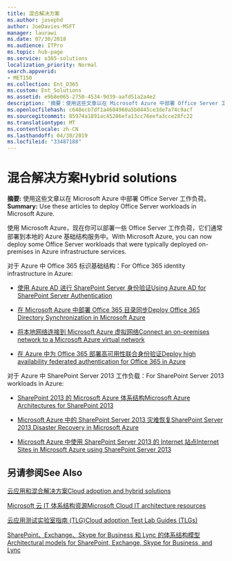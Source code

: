 ```yaml
---
title: 混合解决方案
ms.author: josephd
author: JoeDavies-MSFT
manager: laurawi
ms.date: 07/30/2018
ms.audience: ITPro
ms.topic: hub-page
ms.service: o365-solutions
localization_priority: Normal
search.appverid:
- MET150
ms.collection: Ent_O365
ms.custom: Ent_Solutions
ms.assetid: e9b8e065-2750-4534-9d39-aafd51a2a4e2
description: '摘要：使用这些文章以在 Microsoft Azure 中部署 Office Server 工作负荷。 '
ms.openlocfilehash: c648ecb7df1a4604960a5b0445ce3de7a74c9acf
ms.sourcegitcommit: 85974a1891ac45286efa13cc76eefa3cce28fc22
ms.translationtype: MT
ms.contentlocale: zh-CN
ms.lasthandoff: 04/30/2019
ms.locfileid: "33487188"
---
```

# <a name="hybrid-solutions"></a><span data-ttu-id="026f7-103">混合解决方案</span><span class="sxs-lookup"><span data-stu-id="026f7-103">Hybrid solutions</span></span>

 <span data-ttu-id="026f7-104">**摘要:** 使用这些文章以在 Microsoft Azure 中部署 Office Server 工作负荷。 </span><span class="sxs-lookup"><span data-stu-id="026f7-104">**Summary:** Use these articles to deploy Office Server workloads in Microsoft Azure.</span></span>
  
<span data-ttu-id="026f7-105">使用 Microsoft Azure，现在你可以部署一些 Office Server 工作负荷，它们通常部署到本地的 Azure 基础结构服务中。</span><span class="sxs-lookup"><span data-stu-id="026f7-105">With Microsoft Azure, you can now deploy some Office Server workloads that were typically deployed on-premises in Azure infrastructure services.</span></span>
  
<span data-ttu-id="026f7-106">对于 Azure 中 Office 365 标识基础结构：</span><span class="sxs-lookup"><span data-stu-id="026f7-106">For Office 365 identity infrastructure in Azure:</span></span>

- [<span data-ttu-id="026f7-107">使用 Azure AD 进行 SharePoint Server 身份验证</span><span class="sxs-lookup"><span data-stu-id="026f7-107">Using Azure AD for SharePoint Server Authentication</span></span>](using-azure-ad-for-sharepoint-server-authentication.md)

- [<span data-ttu-id="026f7-108">在 Microsoft Azure 中部署 Office 365 目录同步</span><span class="sxs-lookup"><span data-stu-id="026f7-108">Deploy Office 365 Directory Synchronization in Microsoft Azure</span></span>](deploy-office-365-directory-synchronization-dirsync-in-microsoft-azure.md)
  
- [<span data-ttu-id="026f7-109">将本地网络连接到 Microsoft Azure 虚拟网络</span><span class="sxs-lookup"><span data-stu-id="026f7-109">Connect an on-premises network to a Microsoft Azure virtual network</span></span>](connect-an-on-premises-network-to-a-microsoft-azure-virtual-network.md)
    
- [<span data-ttu-id="026f7-110">在 Azure 中为 Office 365 部署高可用性联合身份验证</span><span class="sxs-lookup"><span data-stu-id="026f7-110">Deploy high availability federated authentication for Office 365 in Azure</span></span>](deploy-high-availability-federated-authentication-for-office-365-in-azure.md)
    
<span data-ttu-id="026f7-111">对于 Azure 中 SharePoint Server 2013 工作负载：</span><span class="sxs-lookup"><span data-stu-id="026f7-111">For SharePoint Server 2013 workloads in Azure:</span></span>
  
- [<span data-ttu-id="026f7-112">SharePoint 2013 的 Microsoft Azure 体系结构</span><span class="sxs-lookup"><span data-stu-id="026f7-112">Microsoft Azure Architectures for SharePoint 2013</span></span>](microsoft-azure-architectures-for-sharepoint-2013.md)
    
- [<span data-ttu-id="026f7-113">Microsoft Azure 中的 SharePoint Server 2013 灾难恢复</span><span class="sxs-lookup"><span data-stu-id="026f7-113">SharePoint Server 2013 Disaster Recovery in Microsoft Azure</span></span>](sharepoint-server-2013-disaster-recovery-in-microsoft-azure.md)
    
- [<span data-ttu-id="026f7-114">Microsoft Azure 中使用 SharePoint Server 2013 的 Internet 站点</span><span class="sxs-lookup"><span data-stu-id="026f7-114">Internet Sites in Microsoft Azure using SharePoint Server 2013</span></span>](internet-sites-in-microsoft-azure-using-sharepoint-server-2013.md)
  
  
## <a name="see-also"></a><span data-ttu-id="026f7-115">另请参阅</span><span class="sxs-lookup"><span data-stu-id="026f7-115">See Also</span></span>

[<span data-ttu-id="026f7-116">云应用和混合解决方案</span><span class="sxs-lookup"><span data-stu-id="026f7-116">Cloud adoption and hybrid solutions</span></span>](cloud-adoption-and-hybrid-solutions.md)
  
[<span data-ttu-id="026f7-117">Microsoft 云 IT 体系结构资源</span><span class="sxs-lookup"><span data-stu-id="026f7-117">Microsoft Cloud IT architecture resources</span></span>](microsoft-cloud-it-architecture-resources.md)
  
[<span data-ttu-id="026f7-118">云应用测试实验室指南 (TLG)</span><span class="sxs-lookup"><span data-stu-id="026f7-118">Cloud adoption Test Lab Guides (TLGs)</span></span>](cloud-adoption-test-lab-guides-tlgs.md)
  
[<span data-ttu-id="026f7-119">SharePoint、Exchange、Skype for Business 和 Lync 的体系结构模型</span><span class="sxs-lookup"><span data-stu-id="026f7-119">Architectural models for SharePoint, Exchange, Skype for Business, and Lync</span></span>](architectural-models-for-sharepoint-exchange-skype-for-business-and-lync.md)


